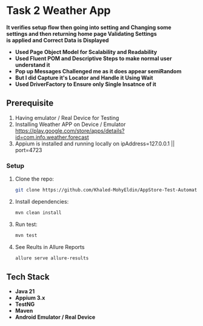 # Task 2 Weather App

**It verifies setup flow then going into setting and Changing some   
    settings and then returning home page Validating Settings  
    is applied and Correct Data is Displayed**  

- **Used Page Object Model for Scalability and Readability**
- **Used Fluent POM and Descriptive Steps to make normal user understand it**
- **Pop up Messages Challenged me as it does appear semiRandom**
- **But I did Capture it's Locator and Handle it Using Wait**
- **Used DriverFactory to Ensure only Single Insatnce of it**

## Prerequisite
1. Having emulator / Real Device for Testing 
2. Installing Weather APP on Device / Emulator  https://play.google.com/store/apps/details?id=com.info.weather.forecast
3. Appium is installed and running locally on ipAddress=127.0.0.1 || port=4723

### Setup

1. Clone the repo:
   ```bash
   git clone https://github.com/Khaled-MohyEldin/AppStore-Test-Automation.git
   
2. Install dependencies:
    ```bash
   mvn clean install

5. Run test:
   ```bash
   mvn test
   
7. See Reults in Allure Reports
   ```bash
   allure serve allure-results

## Tech Stack
- **Java 21**
- **Appium 3.x**
- **TestNG**
- **Maven**
- **Android Emulator / Real Device**
